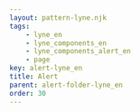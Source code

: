```yaml
---
layout: pattern-lyne.njk
tags: 
    - lyne_en
    - lyne_components_en
    - lyne_components_alert_en
    - page
key: alert-lyne_en
title: Alert
parent: alert-folder-lyne_en
order: 30
---
```

